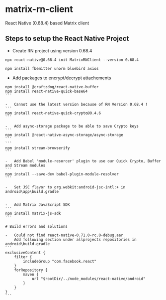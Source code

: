 # matrix-rn-client

React Native (0.68.4) based Matrix client

## Steps to setup the React Native Project

-   Create RN project using version 0.68.4

```
npx react-native@0.68.4 init MatrixRNClient --version 0.68.4
```

```
npm install fbemitter unorm bluebird axios
```

-   Add packages to encrypt/decrypt attachements

````
npm install @craftzdog/react-native-buffer
npm install react-native-quick-base64
```

-   Cannot use the latest version because of RN Version 0.68.4 !
```
npm install react-native-quick-crypto@0.4.6
```

-   Add async-storage package to be able to save Crypto keys
```
npm install @react-native-async-storage/async-storage
```
```
npm install stream-browserify
```

-   Add Babel 'module-resorcer' plugin to use our Quick Crypto, Buffer and Stream modules
```
npm install --save-dev babel-plugin-module-resolver
```

-   Set JSC flavor to org.webkit:android-jsc-intl:+ in android\app\build.gradle


-   Add Matrix JavaScript SDK
```
npm install matrix-js-sdk
```

# Build errors and solutions

-   Could not find react-native-0.71.0-rc.0-debug.aar
    Add following section under allprojects repositories in android\build.gradle
```
exclusiveContent {
    filter {
        includeGroup "com.facebook.react"
    }
    forRepository {
        maven {
            url "$rootDir/../node_modules/react-native/android"
        }
    }
}
```

````
